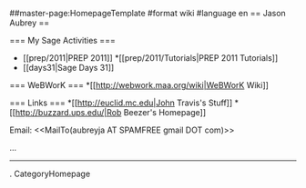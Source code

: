 ##master-page:HomepageTemplate
#format wiki
#language en
== Jason Aubrey ==

=== My Sage Activities ===
* [[prep/2011|PREP 2011]]
 *[[prep/2011/Tutorials|PREP 2011 Tutorials]]
* [[days31|Sage Days 31]]


=== WeBWorK ===
*[[http://webwork.maa.org/wiki|WeBWorK Wiki]]

=== Links ===
*[[http://euclid.mc.edu|John Travis's Stuff]]
*[[http://buzzard.ups.edu/|Rob Beezer's Homepage]]

Email: <<MailTo(aubreyja AT SPAMFREE gmail DOT com)>>

...

----
 . CategoryHomepage
